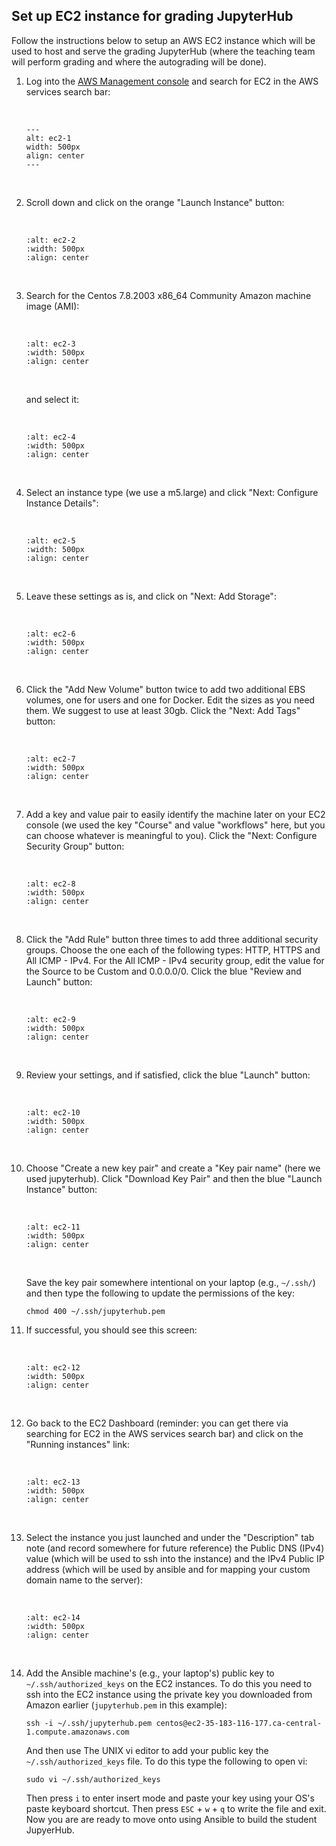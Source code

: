 ## Set up EC2 instance for grading JupyterHub

Follow the instructions below to setup an AWS EC2 instance which will be used to host and serve the grading JupyterHub (where the teaching team will perform grading and where the autograding will be done). 

1. Log into the [AWS Management console](https://aws.amazon.com/console/) and search for EC2 in the AWS services search bar:

    <br>

    ```{figure} img/ec2-1.png
    ---
    alt: ec2-1
    width: 500px
    align: center
    ---
    ```

    <br>

1. Scroll down and click on the orange "Launch Instance" button:

    <br>

    ```{figure} img/ec2-2.png
    :alt: ec2-2
    :width: 500px
    :align: center
    ```

    <br>
    
1. Search for the Centos 7.8.2003 x86_64 Community Amazon machine image (AMI):

    <br>

    ```{figure} img/ec2-3.png
    :alt: ec2-3
    :width: 500px
    :align: center
    ```
    
    <br>

    and select it:

    <br>  

    ```{figure} img/ec2-4.png
    :alt: ec2-4
    :width: 500px
    :align: center
    ```
    <br>    
    
1. Select an instance type (we use a m5.large) and click "Next: Configure Instance Details":
    
    <br>
    
    ```{figure} img/ec2-15.png
    :alt: ec2-5
    :width: 500px
    :align: center
    ```
    
    <br>  

1. Leave these settings as is, and click on "Next: Add Storage":

    <br>  
    
    ```{figure} img/ec2-6.png
    :alt: ec2-6
    :width: 500px
    :align: center
    ```
    
    <br>  

1. Click the "Add New Volume" button twice to add two additional EBS volumes, one for users and one for Docker. Edit the sizes as you need them. We suggest to use at least 30gb. Click the "Next: Add Tags" button:

    <br>  
    
    ```{figure} img/ec2-16.png
    :alt: ec2-7
    :width: 500px
    :align: center
    ```
    
    <br>  

1. Add a key and value pair to easily identify the machine later on your EC2 console (we used the key "Course" and value "workflows" here, but you can choose whatever is meaningful to you). Click the "Next: Configure Security Group" button:

    <br>  
    
    ```{figure} img/ec2-8.png
    :alt: ec2-8
    :width: 500px
    :align: center
    ```
    
    <br>  
    
1. Click the "Add Rule" button three times to add three additional security groups. Choose the one each of the following types: HTTP, HTTPS and All ICMP - IPv4. For the All ICMP - IPv4 security group, edit the value for the Source to be Custom and 0.0.0.0/0. Click the blue "Review and Launch" button:
 
    <br>  
    
    ```{figure} img/ec2-9.png
    :alt: ec2-9
    :width: 500px
    :align: center
    ```
    
    <br>  

1. Review your settings, and if satisfied, click the blue "Launch" button:

    <br>  
    
    ```{figure} img/ec2-10.png
    :alt: ec2-10
    :width: 500px
    :align: center
    ```
    
    <br>  
     
1. Choose "Create a new key pair" and create a "Key pair name" (here we used jupyterhub). Click "Download Key Pair" and then the blue "Launch Instance" button:
     
    <br>  
     
    ```{figure} img/ec2-11.png
    :alt: ec2-11
    :width: 500px
    :align: center
    ```
    
    <br>  
    
    Save the key pair somewhere intentional on your laptop (e.g., `~/.ssh/`) and then type the following to update the permissions of the key:
    
    ```
    chmod 400 ~/.ssh/jupyterhub.pem
    ```
    
1. If successful, you should see this screen:

    <br>  

    ```{figure} img/ec2-12.png
    :alt: ec2-12
    :width: 500px
    :align: center
    ```
    
    <br>  
    
1. Go back to the EC2 Dashboard (reminder: you can get there via searching for EC2 in the AWS services search bar) and click on the "Running instances" link:

    <br>  

    ```{figure} img/ec2-13.png
    :alt: ec2-13
    :width: 500px
    :align: center
    ```

    <br>  

1. Select the instance you just launched and under the "Description" tab note (and record somewhere for future reference) the Public DNS (IPv4) value (which will be used to ssh into the instance) and the IPv4 Public IP address (which will be used by ansible and for mapping your custom domain name to the server):

    <br>  

    ```{figure} img/ec2-17.png
    :alt: ec2-14
    :width: 500px
    :align: center
    ```
    
    <br>  

1. Add the Ansible machine's (e.g., your laptop's) public key to `~/.ssh/authorized_keys` on the EC2 instances. To do this you need to ssh into the EC2 instance using the private key you downloaded from Amazon earlier (`jupyterhub.pem` in this example):

    ```
    ssh -i ~/.ssh/jupyterhub.pem centos@ec2-35-183-116-177.ca-central-1.compute.amazonaws.com
    ```
    
    And then use The UNIX vi editor to add your public key the `~/.ssh/authorized_keys` file. To do this type the following to open vi:
    
    ```
    sudo vi ~/.ssh/authorized_keys
    ```
    
    Then press `i` to enter insert mode and paste your key using your OS's paste keyboard shortcut. Then press `ESC` + `w` + `q` to write the file and exit. Now you are are ready to move onto using Ansible to build the student JupyerHub.
    
